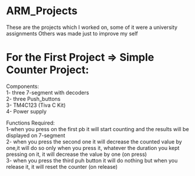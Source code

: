 # ARM_Projects
These are the projects which I worked on, some of it were a university assignments
Others was made just to improve my self

# For the First Project => Simple Counter Project:
Components:<br/>
1- three 7-segment with decoders<br/>
2- three Push_buttons<br/>
3- TM4C123 (Tiva C Kit)<br/>
4- Power supply <br/>

Functions Required:<br/>
1-when you press on the first pb it will start counting and the results will be displayed on 7-segment<br/>
2- when you press the second one it will decrease the counted value by one,it will do so only when you press it, whatever the duration you kept pressing on it, it will decrease the value by one (on press)<br/>
3- when you press the third puh button it will do nothing but when you release it, it will reset the counter (on release)<br/>

